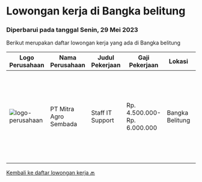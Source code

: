 
  # Lowongan kerja di Bangka belitung

  ### Diperbarui pada tanggal Senin, 29 Mei 2023

  Berikut merupakan daftar lowongan kerja yang ada di Bangka belitung

  |Logo Perusahaan | Nama Perusahaan | Judul Pekerjaan | Gaji Pekerjaan | Lokasi | Deskripsi | Tanggal diunggah | Pranala |
  | -------------- | --------------- | --------------- | --------- | --------- | -------------- | ------- | ----------- |
  |![logo-perusahaan](https://image-service-cdn.seek.com.au/6042521c04bd2c47d69d3b760ab86a8e41e362f4/ee4dce1061f3f616224767ad58cb2fc751b8d2dc)|PT Mitra Agro Sembada|Staff IT Support|Rp. 4.500.000-Rp. 6.000.000|Bangka Belitung|PT. Mitra Agro Sembada membutuhkan Staff IT yang kompeten di bidangnya,dengan kualifikasi sbb :Tanggung Jawab Pekerjaan : Menjaga keamanan sistem...|Jumat, 26 Mei 2023|https://www.jobstreet.co.id/id/job/staff-it-support-4348096?token=0~97a5d82d-f67c-4165-81a5-54346446e07f&sectionRank=1&jobId=jobstreet-id-job-4348096|


  [Kembali ke daftar lowongan kerja 🔙](../README.md#daftar-lowongan-kerja)
  